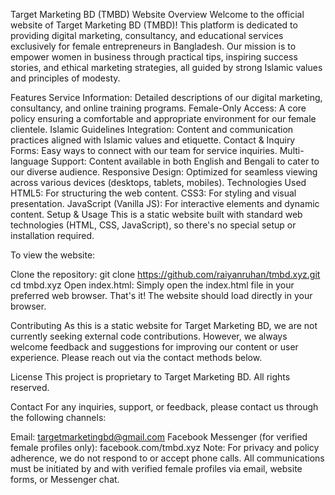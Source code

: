 Target Marketing BD (TMBD) Website
Overview
Welcome to the official website of Target Marketing BD (TMBD)! This platform is dedicated to providing digital marketing, consultancy, and educational services exclusively for female entrepreneurs in Bangladesh. Our mission is to empower women in business through practical tips, inspiring success stories, and ethical marketing strategies, all guided by strong Islamic values and principles of modesty.

Features
Service Information: Detailed descriptions of our digital marketing, consultancy, and online training programs.
Female-Only Access: A core policy ensuring a comfortable and appropriate environment for our female clientele.
Islamic Guidelines Integration: Content and communication practices aligned with Islamic values and etiquette.
Contact & Inquiry Forms: Easy ways to connect with our team for service inquiries.
Multi-language Support: Content available in both English and Bengali to cater to our diverse audience.
Responsive Design: Optimized for seamless viewing across various devices (desktops, tablets, mobiles).
Technologies Used
HTML5: For structuring the web content.
CSS3: For styling and visual presentation.
JavaScript (Vanilla JS): For interactive elements and dynamic content.
Setup & Usage
This is a static website built with standard web technologies (HTML, CSS, JavaScript), so there's no special setup or installation required.

To view the website:

Clone the repository:
git clone https://github.com/raiyanruhan/tmbd.xyz.git
cd tmbd.xyz
Open index.html: Simply open the index.html file in your preferred web browser.
That's it! The website should load directly in your browser.

Contributing
As this is a static website for Target Marketing BD, we are not currently seeking external code contributions. However, we always welcome feedback and suggestions for improving our content or user experience. Please reach out via the contact methods below.

License
This project is proprietary to Target Marketing BD. All rights reserved.

Contact
For any inquiries, support, or feedback, please contact us through the following channels:

Email: targetmarketingbd@gmail.com
Facebook Messenger (for verified female profiles only): facebook.com/tmbd.xyz
Note: For privacy and policy adherence, we do not respond to or accept phone calls. All communications must be initiated by and with verified female profiles via email, website forms, or Messenger chat.
